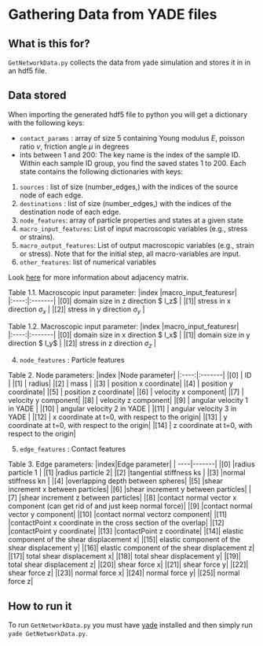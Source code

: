 # Gathering Data from YADE files

## What is this for?
`GetNetworkData.py` collects the data from yade simulation and stores it in in an hdf5 file.

## Data stored

When importing the generated hdf5 file to python you will get a dictionary with the following keys:
* `contact_params` : array of size 5 containing Young modulus $E$, poisson ratio $\nu$, friction angle $\mu$ in degrees
* ints between 1 and 200: The key name is the index of the sample ID. Within each sample ID group, you find the saved states 1 to 200. Each state contains the following dictionaries with keys:
1. `sources` : list of size (number_edges,) with the indices of the source node of each edge.
2. `destinations` : list of size (number_edges,) with the indices of the destination node of each edge.
3. `node_features`: array of particle properties and states at a given state
4. `macro_input_features`: List of input macroscopic variables (e.g., stress or strains).
5. `macro_output_features`: List of output macroscopic variables (e.g., strain or stress). Note that for the initial step, all macro-variables are input.
6. `other_features`: list of numerical variables

Look [here](https://distill.pub/2021/gnn-intro/) for more information about adjacency matrix. 

Table 1.1. Macroscopic input parameter:
|index |macro_input_featuresr|	
|:----:|:-------|
|[0]| domain size in z direction $ l_z$ |
|[1]| stress in x direction $\sigma_x$ |
|[2]| stress in y direction $\sigma_y$ |

Table 1.2. Macroscopic input parameter:
|index |macro_input_featuresr|	
|:----:|:-------|
|[0]| domain size in x direction $ l_x$ |
|[1]| domain size in y direction $ l_y$ |
|[2]| stress in z direction $\sigma_z$ |

4. `node_features` : Particle features

Table 2. Node parameters:
|index |Node parameter|
|:----:|:-------|
|[0] | ID    |
|[1] | radius|
|[2] | mass  |
|[3] | position x coordinate|
|[4] | position y coordinate|
|[5] | position z coordinate|
|[6] | velocity x component|
|[7] | velocity y component|
|[8] | velocity z component|
|[9] | angular velocity 1 in YADE | 
|[10] | angular velocity 2 in YADE | 
|[11] | angular velocity 3 in YADE | 
|[12] | x coordinate at t=0, with respect to the origin|
|[13] | y coordinate at t=0, with respect to the origin|
|[14] | z coordinate at t=0, with respect to the origin|

5. `edge_features` : Contact features

Table 3. Edge parameters:
|index|Edge parameter|
| ----|-------|
|[0] |radius particle 1 |
|[1] |radius particle 2|
|[2] |tangential stiffness ks |
|[3] |normal stiffness kn |
|[4] |overlapping depth between spheres|
|[5] |shear increment x between particles|
|[6] |shear increment y between particles|
|[7] |shear increment z between particles|
|[8] |contact normal vector x component (can get rid of and just keep normal force)|
|[9] |contact normal vector y component|
|[10] |contact normal vectorz component|
|[11] |contactPoint x coordinate in the cross section of the overlap|
|[12] |contactPoint y coordinate|
|[13] |contactPoint z coordinate|
|[14]| elastic component of the shear displacement x|
|[15]| elastic component of the shear displacement y|
|[16]| elastic component of the shear displacement z|
|[17]| total shear displacement x|
|[18]| total shear displacement y|
|[19]| total shear displacement z|
|[20]| shear force x|
|[21]| shear force y|
|[22]| shear force z|
|[23]| normal force x|
|[24]| normal force y|
|[25]| normal force z|

## How to run it
To run `GetNetworkData.py` you must have [yade](https://yade-dem.org/doc/installation.html) installed and then simply run `yade GetNetworkData.py`.
